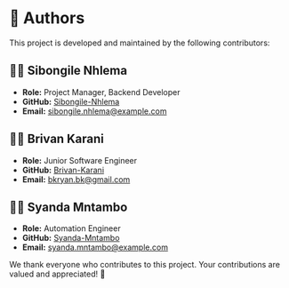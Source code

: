 # 👥 Authors

This project is developed and maintained by the following contributors:

## 👨‍💻 **Sibongile Nhlema**
- **Role:** Project Manager, Backend Developer
- **GitHub:** [Sibongile-Nhlema](https://github.com/Sibongile-Nhlema)
- **Email:** sibongile.nhlema@example.com

## 👨‍💻 **Brivan Karani**
- **Role:** Junior Software Engineer
- **GitHub:** [Brivan-Karani](https://github.com/brivan1)
- **Email:** bkryan.bk@gmail.com

## 👩‍💻 **Syanda Mntambo**
- **Role:** Automation Engineer
- **GitHub:** [Syanda-Mntambo](https://github.com/Syanda-Mntambo)
- **Email:** syanda.mntambo@example.com

We thank everyone who contributes to this project. Your contributions are valued and appreciated! 🎉
